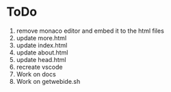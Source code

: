 # ToDo

1. remove monaco editor and embed it to the html files
2. update more.html
3. update index.html
4. update about.html
5. update head.html
6. recreate vscode
7. Work on docs
8. Work on getwebide.sh

